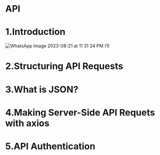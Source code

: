 # API
# 1.Introduction
![WhatsApp Image 2023-08-21 at 11 31 24 PM (1)](https://github.com/krunalbhongade/API/assets/126875304/4fd324c7-12c3-4323-beca-6ac110ee2181)

# 2.Structuring API Requests
# 3.What is JSON?
# 4.Making Server-Side API Requets with axios
# 5.API Authentication
